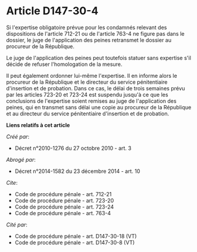 # Article D147-30-4

Si l'expertise obligatoire prévue pour les condamnés relevant des dispositions de l'article 712-21 ou de l'article 763-4 ne
figure pas dans le dossier, le juge de l'application des peines retransmet le dossier au procureur de la République. 

Le juge de l'application des peines peut toutefois statuer sans expertise s'il décide de refuser l'homologation de la
mesure. 

Il peut également ordonner lui-même l'expertise. Il en informe alors le procureur de la République et le directeur du service
pénitentiaire d'insertion et de probation. Dans ce cas, le délai de trois semaines prévu par les articles 723-20 et 723-24
est suspendu jusqu'à ce que les conclusions de l'expertise soient remises au juge de l'application des peines, qui en
transmet sans délai une copie au procureur de la République et au directeur du service pénitentiaire d'insertion et de
probation.

**Liens relatifs à cet article**

_Créé par_:

  - Décret n°2010-1276 du 27 octobre 2010 - art. 3

_Abrogé par_:

  - Décret n°2014-1582 du 23 décembre 2014 - art. 10

_Cite_:

  - Code de procédure pénale - art. 712-21
  - Code de procédure pénale - art. 723-20
  - Code de procédure pénale - art. 723-24
  - Code de procédure pénale - art. 763-4

_Cité par_:

  - Code de procédure pénale - art. D147-30-18 (VT)
  - Code de procédure pénale - art. D147-30-8 (VT)
